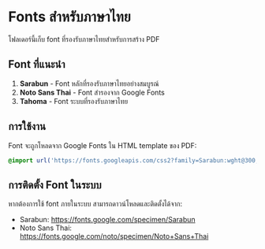 # Fonts สำหรับภาษาไทย

โฟลเดอร์นี้เก็บ font ที่รองรับภาษาไทยสำหรับการสร้าง PDF

## Font ที่แนะนำ

1. **Sarabun** - Font หลักที่รองรับภาษาไทยอย่างสมบูรณ์
2. **Noto Sans Thai** - Font สำรองจาก Google Fonts
3. **Tahoma** - Font ระบบที่รองรับภาษาไทย

## การใช้งาน

Font จะถูกโหลดจาก Google Fonts ใน HTML template ของ PDF:

```css
@import url('https://fonts.googleapis.com/css2?family=Sarabun:wght@300;400;500;600;700&display=swap');
```

## การติดตั้ง Font ในระบบ

หากต้องการใช้ font ภายในระบบ สามารถดาวน์โหลดและติดตั้งได้จาก:

- Sarabun: https://fonts.google.com/specimen/Sarabun
- Noto Sans Thai: https://fonts.google.com/noto/specimen/Noto+Sans+Thai
